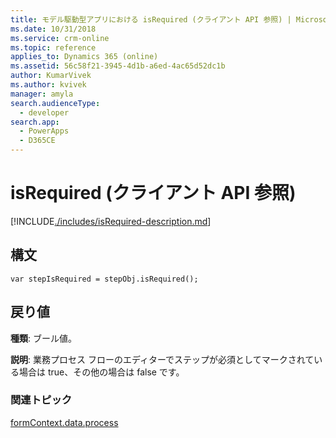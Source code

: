 ```yaml
---
title: モデル駆動型アプリにおける isRequired (クライアント API 参照) | MicrosoftDocs
ms.date: 10/31/2018
ms.service: crm-online
ms.topic: reference
applies_to: Dynamics 365 (online)
ms.assetid: 56c58f21-3945-4d1b-a6ed-4ac65d52dc1b
author: KumarVivek
ms.author: kvivek
manager: amyla
search.audienceType:
  - developer
search.app:
  - PowerApps
  - D365CE
---
```

# <a name="isrequired-client-api-reference"></a>isRequired (クライアント API 参照)



[!INCLUDE[./includes/isRequired-description.md](./includes/isRequired-description.md)]

## <a name="syntax"></a>構文

`var stepIsRequired = stepObj.isRequired();`

## <a name="returns"></a>戻り値

**種類**: ブール値。 

**説明**: 業務プロセス フローのエディターでステップが必須としてマークされている場合は true、その他の場合は false です。

### <a name="related-topics"></a>関連トピック
 
[formContext.data.process](../../formContext-data-process.md)

